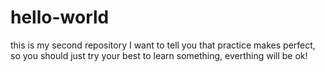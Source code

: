 # hello-world
this is my second repository
I want to tell you that practice makes perfect, so 
you should just try your best to learn something,
everthing will be ok!
